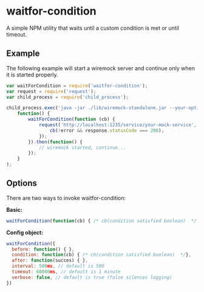 waitfor-condition
=========

A simple NPM utility that waits until a custom condition is met or until timeout.

## Example

The following example will start a wiremock server and continue only when it is started properly.

```javascript
var waitForCondition = require('waitfor-condition');
var request = require('request');
var child_process = require('child_process');

child_process.exec('java -jar ./lib/wiremock-standalone.jar --your-options', 
    function() {
        waitForCondition(function (cb) {
            request('http://localhost:1235/service/your-mock-service', function (error, response) {
                cb(!error && response.statusCode === 200);
            });
        }).then(function() {
            // wiremock started, continue...
        });
    }
);
```

## Options

There are two ways to invoke waitfor-condition:

**Basic:**

```javascript
waitForCondition(function(cb) { /* cb(condition satisfied boolean)  */ }, [timeoutMs], [intervalMs])
```

**Config object:**

```javascript
waitForCondition({
  before: function() { },
  condition: function(cb) { /* cb(condition satisfied boolean)  */},
  after: function(succes) { },
  interval: 500ms, // default is 500
  timeout: 60000ms, // default is 1 minute
  verbose: false, // default is true (false silences logging)
})
```
